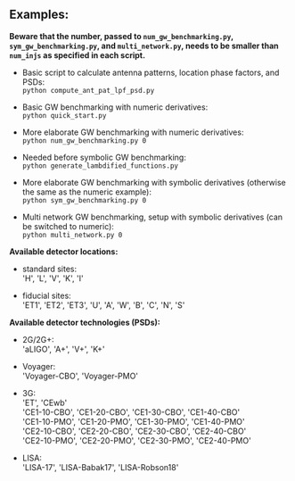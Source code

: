 ## Examples:

**Beware that the number, passed to `num_gw_benchmarking.py`, `sym_gw_benchmarking.py`, and `multi_network.py`, needs to be smaller than `num_injs` as specified in each script.**

- Basic script to calculate antenna patterns, location phase factors, and PSDs:  
`python compute_ant_pat_lpf_psd.py`  

- Basic GW benchmarking with numeric derivatives:  
`python quick_start.py`  

- More elaborate GW benchmarking with numeric derivatives:  
`python num_gw_benchmarking.py 0`  

- Needed before symbolic GW benchmarking:  
`python generate_lambdified_functions.py`  

- More elaborate GW benchmarking with symbolic derivatives (otherwise the same as the numeric example):  
`python sym_gw_benchmarking.py 0`  

- Multi network GW benchmarking, setup with symbolic derivatives (can be switched to numeric):  
`python multi_network.py 0`  


**Available detector locations:**  
- standard sites:  
'H', 'L', 'V', 'K', 'I'

- fiducial sites:  
'ET1', 'ET2', 'ET3', 'U', 'A', 'W', 'B', 'C', 'N', 'S'  

**Available detector technologies (PSDs):**  
- 2G/2G+:  
'aLIGO', 'A+', 'V+', 'K+'  

- Voyager:  
'Voyager-CBO', 'Voyager-PMO'  

- 3G:  
'ET', 'CEwb'  
'CE1-10-CBO', 'CE1-20-CBO', 'CE1-30-CBO', 'CE1-40-CBO'  
'CE1-10-PMO', 'CE1-20-PMO', 'CE1-30-PMO', 'CE1-40-PMO'  
'CE2-10-CBO', 'CE2-20-CBO', 'CE2-30-CBO', 'CE2-40-CBO'  
'CE2-10-PMO', 'CE2-20-PMO', 'CE2-30-PMO', 'CE2-40-PMO'  

- LISA:  
'LISA-17', 'LISA-Babak17', 'LISA-Robson18'  
